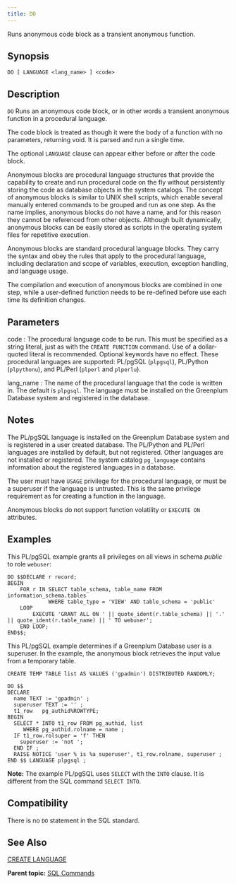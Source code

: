 ```yaml
---
title: DO 
---
```


Runs anonymous code block as a transient anonymous function.

## <a id="section2"></a>Synopsis 

``` {#sql_command_synopsis}
DO [ LANGUAGE <lang_name> ] <code>
```

## <a id="section3"></a>Description 

`DO` Runs an anonymous code block, or in other words a transient anonymous function in a procedural language.

The code block is treated as though it were the body of a function with no parameters, returning void. It is parsed and run a single time.

The optional `LANGUAGE` clause can appear either before or after the code block.

Anonymous blocks are procedural language structures that provide the capability to create and run procedural code on the fly without persistently storing the code as database objects in the system catalogs. The concept of anonymous blocks is similar to UNIX shell scripts, which enable several manually entered commands to be grouped and run as one step. As the name implies, anonymous blocks do not have a name, and for this reason they cannot be referenced from other objects. Although built dynamically, anonymous blocks can be easily stored as scripts in the operating system files for repetitive execution.

Anonymous blocks are standard procedural language blocks. They carry the syntax and obey the rules that apply to the procedural language, including declaration and scope of variables, execution, exception handling, and language usage.

The compilation and execution of anonymous blocks are combined in one step, while a user-defined function needs to be re-defined before use each time its definition changes.

## <a id="section4"></a>Parameters 

code
:   The procedural language code to be run. This must be specified as a string literal, just as with the `CREATE FUNCTION` command. Use of a dollar-quoted literal is recommended. Optional keywords have no effect. These procedural languages are supported: PL/pgSQL \(`plpgsql`\), PL/Python \(`plpythonu`\), and PL/Perl \(`plperl` and `plperlu`\).

lang\_name
:   The name of the procedural language that the code is written in. The default is `plpgsql`. The language must be installed on the Greenplum Database system and registered in the database.

## <a id="section5"></a>Notes 

The PL/pgSQL language is installed on the Greenplum Database system and is registered in a user created database. The PL/Python and PL/Perl languages are installed by default, but not registered. Other languages are not installed or registered. The system catalog `pg_language` contains information about the registered languages in a database.

The user must have `USAGE` privilege for the procedural language, or must be a superuser if the language is untrusted. This is the same privilege requirement as for creating a function in the language.

Anonymous blocks do not support function volatility or `EXECUTE ON` attributes.

## <a id="examples"></a>Examples 

This PL/pgSQL example grants all privileges on all views in schema *public* to role `webuser`:

```
DO $$DECLARE r record;
BEGIN
    FOR r IN SELECT table_schema, table_name FROM information_schema.tables
             WHERE table_type = 'VIEW' AND table_schema = 'public'
    LOOP
        EXECUTE 'GRANT ALL ON ' || quote_ident(r.table_schema) || '.' || quote_ident(r.table_name) || ' TO webuser';
    END LOOP;
END$$;
```

This PL/pgSQL example determines if a Greenplum Database user is a superuser. In the example, the anonymous block retrieves the input value from a temporary table.

```
CREATE TEMP TABLE list AS VALUES ('gpadmin') DISTRIBUTED RANDOMLY;

DO $$ 
DECLARE
  name TEXT := 'gpadmin' ;
  superuser TEXT := '' ;
  t1_row   pg_authid%ROWTYPE;
BEGIN
  SELECT * INTO t1_row FROM pg_authid, list 
     WHERE pg_authid.rolname = name ;
  IF t1_row.rolsuper = 'f' THEN
    superuser := 'not ';
  END IF ;
  RAISE NOTICE 'user % is %a superuser', t1_row.rolname, superuser ;
END $$ LANGUAGE plpgsql ;
```

**Note:** The example PL/pgSQL uses `SELECT` with the `INTO` clause. It is different from the SQL command `SELECT INTO`.

## <a id="section6"></a>Compatibility 

There is no `DO` statement in the SQL standard.

## <a id="section7"></a>See Also 

[CREATE LANGUAGE](CREATE_LANGUAGE.html)

**Parent topic:** [SQL Commands](../sql_commands/sql_ref.html)

